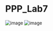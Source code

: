 # PPP_Lab7
![image](https://github.com/Yaroslavlazarenko/PPP_Lab7/assets/93127105/8180caf0-f8a4-4d4b-9387-d7b6c7a74eee)
![image](https://github.com/Yaroslavlazarenko/PPP_Lab7/assets/93127105/519429ff-fdb8-4e76-af15-63f4b9c7e1c1)
